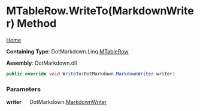 # MTableRow\.WriteTo\(MarkdownWriter\) Method

[Home](../../../../README.md)

**Containing Type**: DotMarkdown\.Linq\.[MTableRow](../README.md)

**Assembly**: DotMarkdown\.dll

```csharp
public override void WriteTo(DotMarkdown.MarkdownWriter writer)
```

### Parameters

**writer** &emsp; DotMarkdown\.[MarkdownWriter](../../../MarkdownWriter/README.md)